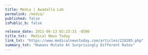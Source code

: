 ```yaml
---
title: Media | Awadalla Lab
permalink: /media/
published: false
isPublic_b: false

release_date: 2011-06-13 02:23:33 -0500
title_txt: 	Medical News Today
link_txt: "https://www.medicalnewstoday.com/articles/228285.php"
summary_txt: "Humans Mutate At Surprisingly Different Rates"
---
```

